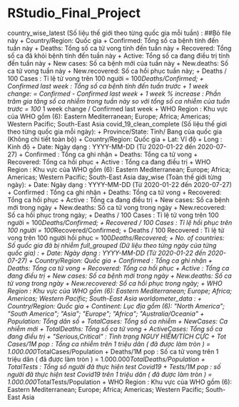 # RStudio_Final_Project

country_wise_latest (Số liệu thế giới theo từng quốc gia mỗi tuần) : ##Bỏ file này
	+ Country/Region: Quốc gia
	+ Confirmed: Tổng số ca bệnh tính đến tuần này
	+ Deaths: Tổng số ca tử vong tính đến tuần này
	+ Recovered: Tổng số ca đã khỏi bệnh tính đến tuần này
	+ Active: Tổng số ca đang điều trị tính đến tuần này
	+ New cases: Số ca bệnh mới của tuần này
	+ New.deaths: Số ca tử vong tuần này
	+ New.recovered: Số ca hồi phục tuần này;
	+ Deaths / 100 Cases : Tỉ lệ tử vong trên 100 người = 100*Deaths/Confirmed;
	+ Confirmed last week : Tổng số ca bệnh tính đến tuần trước
	+ 1 week change: = Confirmed - Confirmed last week
	+ 1 week % increase : Phần trăm gia tăng số ca nhiễm trong tuần này so với tổng số ca nhiễm của tuần trước = 100* 1 week change / Confirmed last week
	+ WHO Region : Khu vực của WHO gồm (6): Eastern Mediterranean; Europe; Africa; Americas; Western Pacific; South-East Asia 
covid_19_clean_complete (Số liệu thế giơi theo từng quốc gia mỗi ngày):
	+ Province/State: Tỉnh/ Bang của quốc gia (Không chi tiết toàn bộ)
	+ Country/Region: Quốc gia
	+ Lat: Vĩ độ
	+ Long : Kinh độ
	+ Date: Ngày dạng : YYYY-MM-DD (Từ 2020-01-22 đến 2020-07-27)
	+ Confirmed : Tổng ca ghi nhận
	+ Deaths: Tổng ca tử vong
	+ Recovered: Tổng ca hồi phục
	+ Active : Tổng ca đang điều trị
	+ WHO Region : Khu vực của WHO gồm (6): Eastern Mediterranean; Europe; Africa; Americas; Western Pacific; South-East Asia
day_wise (Toàn thế giới từng ngày):
	+ Date: Ngày dạng : YYYY-MM-DD (Từ 2020-01-22 đến 2020-07-27)
	+ Confirmed : Tổng ca ghi nhận
	+ Deaths: Tổng ca tử vong
	+ Recovered: Tổng ca hồi phục
	+ Active : Tổng ca đang điều trị
	+ New cases: Số ca bệnh mới trong ngày
	+ New.deaths: Số ca tử vong trong ngày
	+ New.recovered: Số ca hồi phục trong ngày;
	+ Deaths / 100 Cases : Tỉ lệ tử vong trên 100 người = 100*Deaths/Confirmed;
	+ Recovered / 100 Cases : Tỉ lệ hồi phục trên 100 người = 100*Recovered/Confirmed;
	+ Deaths / 100 Recovered : Tỉ lệ tử vong trên 100 người hồi phục = 100*Deaths/Recovered;
	+ No. of countries: Số quốc gia đã bị nhiễm
full_grouped (Dữ liệu theo từng ngày của từng quốc gia) :
	+ Date: Ngày dạng : YYYY-MM-DD (Từ 2020-01-22 đến 2020-07-27)
	+ Country/Region: Quốc gia
	+ Confirmed : Tổng ca ghi nhận
	+ Deaths: Tổng ca tử vong
	+ Recovered: Tổng ca hồi phục
	+ Active : Tổng ca đang điều trị
	+ New cases: Số ca bệnh mới trong ngày
	+ New.deaths: Số ca tử vong trong ngày
	+ New.recovered: Số ca hồi phục trong ngày;
	+ WHO Region : Khu vực của WHO gồm (6): Eastern Mediterranean; Europe; Africa; Americas; Western Pacific; South-East Asia
worldometer_data :
	+ Country/Region: Quốc gia
	+ Continent: Lục địa gồm (6): "North America"; "South America"; "Asia"; "Europe"; "Africa"; "Australia/Oceania"
	+ Population: Tổng dân số
	+ TotalCases: Tổng số ca nhiễm
	+ NewCases: Ca nhiễm mới
	+ TotalDeaths: Tổng số ca tử vong
	+ ActiveCases: Tổng số ca đang điều trị
	+ "Serious,Critical" : Tình trạng NGUY HIỂM/TÍCH CỰC
	+ Tot Cases/1M pop : Tổng ca nhiễm trên 1 triệu dân ( đã được làm tròn ) = 1.000.000*TotalCases/Population
	+ Deaths/1M pop : Số ca tử vong trên 1 triệu dân ( đã được làm tròn ) = 1.000.000*TotalDeaths/Population
	+ TotalTests : Tổng số người đã thực hiện test Covid19
	+ Tests/1M pop : số người đã thực hiện test Covid19 trên 1 triệu dân ( đã được làm tròn ) = 1.000.000*TotalTests/Population
	+ WHO Region : Khu vực của WHO gồm (6): Eastern Mediterranean; Europe; Africa; Americas; Western Pacific; South-East Asia
